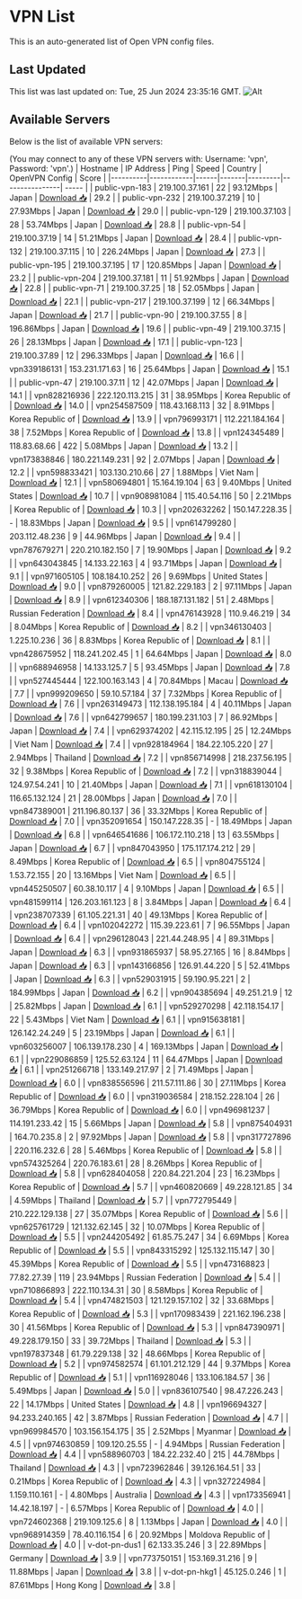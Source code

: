 # VPN List

This is an auto-generated list of Open VPN config files.

## Last Updated

This list was last updated on: Tue, 25 Jun 2024 23:35:16 GMT.
![Alt](https://repobeats.axiom.co/api/embed/186b98318ef1479477931607c1ad7d823f12451f.svg "Repobeats analytics image")

## Available Servers

Below is the list of available VPN servers:

(You may connect to any of these VPN servers with: Username: 'vpn', Password: 'vpn'.)
| Hostname | IP Address | Ping | Speed | Country | OpenVPN Config | Score |
|----------|------------|------|-------|---------|----------------| ----- |
| public-vpn-183 | 219.100.37.161 | 22 | 93.12Mbps | Japan | [Download 📥](./configs/server_0_JP.ovpn) | 29.2 |
| public-vpn-232 | 219.100.37.219 | 10 | 27.93Mbps | Japan | [Download 📥](./configs/server_1_JP.ovpn) | 29.0 |
| public-vpn-129 | 219.100.37.103 | 28 | 53.74Mbps | Japan | [Download 📥](./configs/server_2_JP.ovpn) | 28.8 |
| public-vpn-54 | 219.100.37.19 | 14 | 51.21Mbps | Japan | [Download 📥](./configs/server_3_JP.ovpn) | 28.4 |
| public-vpn-132 | 219.100.37.115 | 10 | 226.24Mbps | Japan | [Download 📥](./configs/server_4_JP.ovpn) | 27.3 |
| public-vpn-195 | 219.100.37.195 | 17 | 120.85Mbps | Japan | [Download 📥](./configs/server_5_JP.ovpn) | 23.2 |
| public-vpn-204 | 219.100.37.181 | 11 | 51.92Mbps | Japan | [Download 📥](./configs/server_6_JP.ovpn) | 22.8 |
| public-vpn-71 | 219.100.37.25 | 18 | 52.05Mbps | Japan | [Download 📥](./configs/server_7_JP.ovpn) | 22.1 |
| public-vpn-217 | 219.100.37.199 | 12 | 66.34Mbps | Japan | [Download 📥](./configs/server_8_JP.ovpn) | 21.7 |
| public-vpn-90 | 219.100.37.55 | 8 | 196.86Mbps | Japan | [Download 📥](./configs/server_9_JP.ovpn) | 19.6 |
| public-vpn-49 | 219.100.37.15 | 26 | 28.13Mbps | Japan | [Download 📥](./configs/server_10_JP.ovpn) | 17.1 |
| public-vpn-123 | 219.100.37.89 | 12 | 296.33Mbps | Japan | [Download 📥](./configs/server_11_JP.ovpn) | 16.6 |
| vpn339186131 | 153.231.171.63 | 16 | 25.64Mbps | Japan | [Download 📥](./configs/server_12_JP.ovpn) | 15.1 |
| public-vpn-47 | 219.100.37.11 | 12 | 42.07Mbps | Japan | [Download 📥](./configs/server_13_JP.ovpn) | 14.1 |
| vpn828216936 | 222.120.113.215 | 31 | 38.95Mbps | Korea Republic of | [Download 📥](./configs/server_14_KR.ovpn) | 14.0 |
| vpn254587509 | 118.43.168.113 | 32 | 8.91Mbps | Korea Republic of | [Download 📥](./configs/server_15_KR.ovpn) | 13.9 |
| vpn796993171 | 112.221.184.164 | 38 | 7.52Mbps | Korea Republic of | [Download 📥](./configs/server_16_KR.ovpn) | 13.8 |
| vpn124345489 | 118.83.68.66 | 422 | 5.08Mbps | Japan | [Download 📥](./configs/server_17_JP.ovpn) | 13.2 |
| vpn173838846 | 180.221.149.231 | 92 | 2.07Mbps | Japan | [Download 📥](./configs/server_18_JP.ovpn) | 12.2 |
| vpn598833421 | 103.130.210.66 | 27 | 1.88Mbps | Viet Nam | [Download 📥](./configs/server_19_VN.ovpn) | 12.1 |
| vpn580694801 | 15.164.19.104 | 63 | 9.40Mbps | United States | [Download 📥](./configs/server_20_US.ovpn) | 10.7 |
| vpn908981084 | 115.40.54.116 | 50 | 2.21Mbps | Korea Republic of | [Download 📥](./configs/server_21_KR.ovpn) | 10.3 |
| vpn202632262 | 150.147.228.35 | - | 18.83Mbps | Japan | [Download 📥](./configs/server_22_JP.ovpn) | 9.5 |
| vpn614799280 | 203.112.48.236 | 9 | 44.96Mbps | Japan | [Download 📥](./configs/server_23_JP.ovpn) | 9.4 |
| vpn787679271 | 220.210.182.150 | 7 | 19.90Mbps | Japan | [Download 📥](./configs/server_24_JP.ovpn) | 9.2 |
| vpn643043845 | 14.133.22.163 | 4 | 93.71Mbps | Japan | [Download 📥](./configs/server_25_JP.ovpn) | 9.1 |
| vpn971605105 | 108.184.10.252 | 26 | 9.69Mbps | United States | [Download 📥](./configs/server_26_US.ovpn) | 9.0 |
| vpn879260005 | 121.82.229.183 | 2 | 97.11Mbps | Japan | [Download 📥](./configs/server_27_JP.ovpn) | 8.9 |
| vpn612340306 | 188.187.131.182 | 51 | 2.48Mbps | Russian Federation | [Download 📥](./configs/server_28_RU.ovpn) | 8.4 |
| vpn476143928 | 110.9.46.219 | 34 | 8.04Mbps | Korea Republic of | [Download 📥](./configs/server_29_KR.ovpn) | 8.2 |
| vpn346130403 | 1.225.10.236 | 36 | 8.83Mbps | Korea Republic of | [Download 📥](./configs/server_30_KR.ovpn) | 8.1 |
| vpn428675952 | 118.241.202.45 | 1 | 64.64Mbps | Japan | [Download 📥](./configs/server_31_JP.ovpn) | 8.0 |
| vpn688946958 | 14.133.125.7 | 5 | 93.45Mbps | Japan | [Download 📥](./configs/server_32_JP.ovpn) | 7.8 |
| vpn527445444 | 122.100.163.143 | 4 | 70.84Mbps | Macau | [Download 📥](./configs/server_33_MO.ovpn) | 7.7 |
| vpn999209650 | 59.10.57.184 | 37 | 7.32Mbps | Korea Republic of | [Download 📥](./configs/server_34_KR.ovpn) | 7.6 |
| vpn263149473 | 112.138.195.184 | 4 | 40.11Mbps | Japan | [Download 📥](./configs/server_35_JP.ovpn) | 7.6 |
| vpn642799657 | 180.199.231.103 | 7 | 86.92Mbps | Japan | [Download 📥](./configs/server_36_JP.ovpn) | 7.4 |
| vpn629374202 | 42.115.12.195 | 25 | 12.24Mbps | Viet Nam | [Download 📥](./configs/server_37_VN.ovpn) | 7.4 |
| vpn928184964 | 184.22.105.220 | 27 | 2.94Mbps | Thailand | [Download 📥](./configs/server_38_TH.ovpn) | 7.2 |
| vpn856714998 | 218.237.56.195 | 32 | 9.38Mbps | Korea Republic of | [Download 📥](./configs/server_39_KR.ovpn) | 7.2 |
| vpn318839044 | 124.97.54.241 | 10 | 21.40Mbps | Japan | [Download 📥](./configs/server_40_JP.ovpn) | 7.1 |
| vpn618130104 | 116.65.132.124 | 21 | 28.00Mbps | Japan | [Download 📥](./configs/server_41_JP.ovpn) | 7.0 |
| vpn847389001 | 211.196.80.137 | 36 | 33.32Mbps | Korea Republic of | [Download 📥](./configs/server_42_KR.ovpn) | 7.0 |
| vpn352091654 | 150.147.228.35 | - | 18.49Mbps | Japan | [Download 📥](./configs/server_43_JP.ovpn) | 6.8 |
| vpn646541686 | 106.172.110.218 | 13 | 63.55Mbps | Japan | [Download 📥](./configs/server_44_JP.ovpn) | 6.7 |
| vpn847043950 | 175.117.174.212 | 29 | 8.49Mbps | Korea Republic of | [Download 📥](./configs/server_45_KR.ovpn) | 6.5 |
| vpn804755124 | 1.53.72.155 | 20 | 13.16Mbps | Viet Nam | [Download 📥](./configs/server_46_VN.ovpn) | 6.5 |
| vpn445250507 | 60.38.10.117 | 4 | 9.10Mbps | Japan | [Download 📥](./configs/server_47_JP.ovpn) | 6.5 |
| vpn481599114 | 126.203.161.123 | 8 | 3.84Mbps | Japan | [Download 📥](./configs/server_48_JP.ovpn) | 6.4 |
| vpn238707339 | 61.105.221.31 | 40 | 49.13Mbps | Korea Republic of | [Download 📥](./configs/server_49_KR.ovpn) | 6.4 |
| vpn102042272 | 115.39.223.61 | 7 | 96.55Mbps | Japan | [Download 📥](./configs/server_50_JP.ovpn) | 6.4 |
| vpn296128043 | 221.44.248.95 | 4 | 89.31Mbps | Japan | [Download 📥](./configs/server_51_JP.ovpn) | 6.3 |
| vpn931865937 | 58.95.27.165 | 16 | 8.84Mbps | Japan | [Download 📥](./configs/server_52_JP.ovpn) | 6.3 |
| vpn143166856 | 126.91.44.220 | 5 | 52.41Mbps | Japan | [Download 📥](./configs/server_53_JP.ovpn) | 6.3 |
| vpn529031915 | 59.190.95.221 | 2 | 184.99Mbps | Japan | [Download 📥](./configs/server_54_JP.ovpn) | 6.2 |
| vpn904385694 | 49.251.21.9 | 12 | 25.82Mbps | Japan | [Download 📥](./configs/server_55_JP.ovpn) | 6.1 |
| vpn529270298 | 42.118.154.17 | 22 | 5.43Mbps | Viet Nam | [Download 📥](./configs/server_56_VN.ovpn) | 6.1 |
| vpn915638181 | 126.142.24.249 | 5 | 23.19Mbps | Japan | [Download 📥](./configs/server_57_JP.ovpn) | 6.1 |
| vpn603256007 | 106.139.178.230 | 4 | 169.13Mbps | Japan | [Download 📥](./configs/server_58_JP.ovpn) | 6.1 |
| vpn229086859 | 125.52.63.124 | 11 | 64.47Mbps | Japan | [Download 📥](./configs/server_59_JP.ovpn) | 6.1 |
| vpn251266718 | 133.149.217.97 | 2 | 71.49Mbps | Japan | [Download 📥](./configs/server_60_JP.ovpn) | 6.0 |
| vpn838556596 | 211.57.111.86 | 30 | 27.11Mbps | Korea Republic of | [Download 📥](./configs/server_61_KR.ovpn) | 6.0 |
| vpn319036584 | 218.152.228.104 | 26 | 36.79Mbps | Korea Republic of | [Download 📥](./configs/server_62_KR.ovpn) | 6.0 |
| vpn496981237 | 114.191.233.42 | 15 | 5.66Mbps | Japan | [Download 📥](./configs/server_63_JP.ovpn) | 5.8 |
| vpn875404931 | 164.70.235.8 | 2 | 97.92Mbps | Japan | [Download 📥](./configs/server_64_JP.ovpn) | 5.8 |
| vpn317727896 | 220.116.232.6 | 28 | 5.46Mbps | Korea Republic of | [Download 📥](./configs/server_65_KR.ovpn) | 5.8 |
| vpn574325264 | 220.76.183.61 | 28 | 8.26Mbps | Korea Republic of | [Download 📥](./configs/server_66_KR.ovpn) | 5.8 |
| vpn628404058 | 220.84.221.204 | 23 | 16.23Mbps | Korea Republic of | [Download 📥](./configs/server_67_KR.ovpn) | 5.7 |
| vpn460820669 | 49.228.121.85 | 34 | 4.59Mbps | Thailand | [Download 📥](./configs/server_68_TH.ovpn) | 5.7 |
| vpn772795449 | 210.222.129.138 | 27 | 35.07Mbps | Korea Republic of | [Download 📥](./configs/server_69_KR.ovpn) | 5.6 |
| vpn625761729 | 121.132.62.145 | 32 | 10.07Mbps | Korea Republic of | [Download 📥](./configs/server_70_KR.ovpn) | 5.5 |
| vpn244205492 | 61.85.75.247 | 34 | 6.69Mbps | Korea Republic of | [Download 📥](./configs/server_71_KR.ovpn) | 5.5 |
| vpn843315292 | 125.132.115.147 | 30 | 45.39Mbps | Korea Republic of | [Download 📥](./configs/server_72_KR.ovpn) | 5.5 |
| vpn473168823 | 77.82.27.39 | 119 | 23.94Mbps | Russian Federation | [Download 📥](./configs/server_73_RU.ovpn) | 5.4 |
| vpn710866893 | 222.110.134.31 | 30 | 8.58Mbps | Korea Republic of | [Download 📥](./configs/server_74_KR.ovpn) | 5.4 |
| vpn474821503 | 121.129.157.102 | 32 | 33.68Mbps | Korea Republic of | [Download 📥](./configs/server_75_KR.ovpn) | 5.3 |
| vpn170983439 | 221.162.196.238 | 30 | 41.56Mbps | Korea Republic of | [Download 📥](./configs/server_76_KR.ovpn) | 5.3 |
| vpn847390971 | 49.228.179.150 | 33 | 39.72Mbps | Thailand | [Download 📥](./configs/server_77_TH.ovpn) | 5.3 |
| vpn197837348 | 61.79.229.138 | 32 | 48.66Mbps | Korea Republic of | [Download 📥](./configs/server_78_KR.ovpn) | 5.2 |
| vpn974582574 | 61.101.212.129 | 44 | 9.37Mbps | Korea Republic of | [Download 📥](./configs/server_79_KR.ovpn) | 5.1 |
| vpn116928046 | 133.106.184.57 | 36 | 5.49Mbps | Japan | [Download 📥](./configs/server_80_JP.ovpn) | 5.0 |
| vpn836107540 | 98.47.226.243 | 22 | 14.17Mbps | United States | [Download 📥](./configs/server_81_US.ovpn) | 4.8 |
| vpn196694327 | 94.233.240.165 | 42 | 3.87Mbps | Russian Federation | [Download 📥](./configs/server_82_RU.ovpn) | 4.7 |
| vpn969984570 | 103.156.154.175 | 35 | 2.52Mbps | Myanmar | [Download 📥](./configs/server_83_MM.ovpn) | 4.5 |
| vpn974630859 | 109.120.25.55 | - | 4.94Mbps | Russian Federation | [Download 📥](./configs/server_84_RU.ovpn) | 4.4 |
| vpn588960703 | 184.22.232.40 | 215 | 44.78Mbps | Thailand | [Download 📥](./configs/server_85_TH.ovpn) | 4.3 |
| vpn723962846 | 39.126.164.51 | 33 | 0.21Mbps | Korea Republic of | [Download 📥](./configs/server_86_KR.ovpn) | 4.3 |
| vpn327224984 | 1.159.110.161 | - | 4.80Mbps | Australia | [Download 📥](./configs/server_87_AU.ovpn) | 4.3 |
| vpn173356941 | 14.42.18.197 | - | 6.57Mbps | Korea Republic of | [Download 📥](./configs/server_88_KR.ovpn) | 4.0 |
| vpn724602368 | 219.109.125.6 | 8 | 1.13Mbps | Japan | [Download 📥](./configs/server_89_JP.ovpn) | 4.0 |
| vpn968914359 | 78.40.116.154 | 6 | 20.92Mbps | Moldova Republic of | [Download 📥](./configs/server_90_MD.ovpn) | 4.0 |
| v-dot-pn-dus1 | 62.133.35.246 | 3 | 22.89Mbps | Germany | [Download 📥](./configs/server_91_DE.ovpn) | 3.9 |
| vpn773750151 | 153.169.31.216 | 9 | 11.88Mbps | Japan | [Download 📥](./configs/server_92_JP.ovpn) | 3.8 |
| v-dot-pn-hkg1 | 45.125.0.246 | 1 | 87.61Mbps | Hong Kong | [Download 📥](./configs/server_93_HK.ovpn) | 3.8 |
